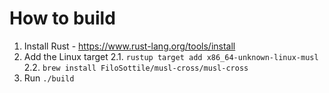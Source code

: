 # How to build

1. Install Rust - https://www.rust-lang.org/tools/install
2. Add the Linux target
2.1. `rustup target add x86_64-unknown-linux-musl`
2.2. `brew install FiloSottile/musl-cross/musl-cross`
3. Run `./build`

